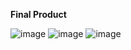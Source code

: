 **Final Product**

![image](https://github.com/user-attachments/assets/8490ac41-6114-4b59-a271-2153cf46d1d9)
![image](https://github.com/user-attachments/assets/ab6782a8-7b48-4b13-bae9-39e1c648ed71)
![image](https://github.com/user-attachments/assets/72ec0e90-c0f9-4457-a799-22d7928e1d71)
